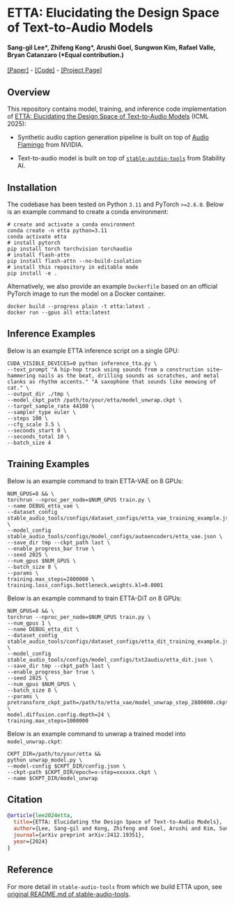 # ETTA: Elucidating the Design Space of Text-to-Audio Models

#### Sang-gil Lee*, Zhifeng Kong*, Arushi Goel, Sungwon Kim, Rafael Valle, Bryan Catanzaro (*Equal contribution.)

[[Paper]](https://arxiv.org/abs/2412.19351) - [[Code]](https://github.com/NVIDIA/elucidated-text-to-audio) - [[Project Page]](https://research.nvidia.com/labs/adlr/ETTA/)


## Overview

This repository contains model, training, and inference code implementation of [ETTA: Elucidating the Design Space of Text-to-Audio Models](https://arxiv.org/abs/2412.19351) (ICML 2025):

* Synthetic audio caption generation pipeline is built on top of [Audio Flamingo](https://github.com/NVIDIA/audio-flamingo) from NVIDIA.

* Text-to-audio model is built on top of [`stable-autdio-tools`](https://github.com/Stability-AI/stable-audio-tools) from Stability AI.

## Installation

The codebase has been tested on Python `3.11` and PyTorch `>=2.6.0`. Below is an example command to create a conda environment:

```shell
# create and activate a conda environment
conda create -n etta python=3.11
conda activate etta
# install pytorch
pip install torch torchvision torchaudio
# install flash-attn
pip install flash-attn --no-build-isolation
# install this repository in editable mode
pip install -e .
```

Alternatively, we also provide an example `Dockerfile` based on an official PyTorch image to run the model on a Docker container.
```shell
docker build --progress plain -t etta:latest .
docker run --gpus all etta:latest
```

## Inference Examples

Below is an example ETTA inference script on a single GPU:
```
CUDA_VISIBLE_DEVICES=0 python inference_tta.py \
--text_prompt "A hip-hop track using sounds from a construction site—hammering nails as the beat, drilling sounds as scratches, and metal clanks as rhythm accents." "A saxophone that sounds like meowing of cat." \
--output_dir ./tmp \
--model_ckpt_path /path/to/your/etta/model_unwrap.ckpt \
--target_sample_rate 44100 \
--sampler_type euler \
--steps 100 \
--cfg_scale 3.5 \
--seconds_start 0 \
--seconds_total 10 \
--batch_size 4
```


## Training Examples

Below is an example command to train ETTA-VAE on 8 GPUs:
```
NUM_GPUS=8 && \
torchrun --nproc_per_node=$NUM_GPUS train.py \
--name DEBUG_etta_vae \
--dataset_config stable_audio_tools/configs/dataset_configs/etta_vae_training_example.json \
--model_config stable_audio_tools/configs/model_configs/autoencoders/etta_vae.json \
--save_dir tmp --ckpt_path last \
--enable_progress_bar true \
--seed 2025 \
--num_gpus $NUM_GPUS \
--batch_size 8 \
--params \
training.max_steps=2800000 \
training.loss_configs.bottleneck.weights.kl=0.0001
```

Below is an example command to train ETTA-DiT on 8 GPUs:
```
NUM_GPUS=8 && \
torchrun --nproc_per_node=$NUM_GPUS train.py \
--num_gpus 1 \
--name DEBUG_etta_dit \
--dataset_config stable_audio_tools/configs/dataset_configs/etta_dit_training_example.json \
--model_config stable_audio_tools/configs/model_configs/txt2audio/etta_dit.json \
--save_dir tmp --ckpt_path last \
--enable_progress_bar true \
--seed 2025 \
--num_gpus $NUM_GPUS \
--batch_size 8 \
--params \
pretransform_ckpt_path=/path/to/etta_vae/model_unwrap_step_2800000.ckpt \
model.diffusion.config.depth=24 \
training.max_steps=1000000
```

Below is an example command to unwrap a trained model into `model_unwrap.ckpt`:
```
CKPT_DIR=/path/to/your/etta &&
python unwrap_model.py \
--model-config $CKPT_DIR/config.json \
--ckpt-path $CKPT_DIR/epoch=x-step=xxxxxx.ckpt \
--name $CKPT_DIR/model_unwrap
```


## Citation
```bibtex
@article{lee2024etta,
  title={ETTA: Elucidating the Design Space of Text-to-Audio Models},
  author={Lee, Sang-gil and Kong, Zhifeng and Goel, Arushi and Kim, Sungwon and Valle, Rafael and Catanzaro, Bryan},
  journal={arXiv preprint arXiv:2412.19351},
  year={2024}
}
```

## Reference
For more detail in `stable-audio-tools` from which we build ETTA upon, see [original README.md of stable-audio-tools](https://github.com/Stability-AI/stable-audio-tools/blob/main/README.md).
